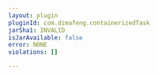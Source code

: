 ```yaml
---
layout: plugin
pluginId: com.dimafeng.containerizedTask
jarSha1: INVALID
isJarAvailable: false
error: NONE
violations: []

---
```

